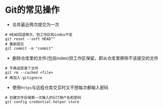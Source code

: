 # Git的常见操作

- 合并最近两次提交为一次

```shell
# HEAD回退两次，但工作区和index不变
git reset --soft HEAD^^
# 重新提交
git commit -m "commit"
```

- 删除仓库里的文件(包括index)但工作区保留，即从仓库里移除不该提交的文件

```shell
# 不再追踪某个文件
git rm --cached <file>
# 再加入.gitignore
```

- 使用`https`与远程仓库交互时又不想每次都输入密码

```shell
# 创建文件存储第一次输入的GIT用户名和密码
git config credential.helper store
```
